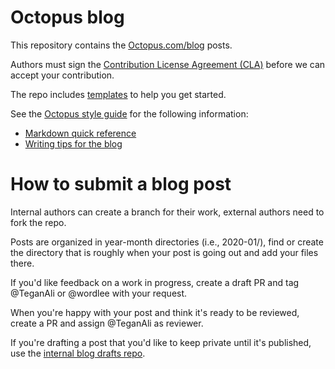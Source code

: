 # Octopus blog

This repository contains the [Octopus.com/blog](https://octopus.com/blog/) posts.

Authors must sign the [Contribution License Agreement (CLA)](https://cla-assistant.io/OctopusDeploy/docs) before we can accept your contribution.

The repo includes [templates](templates/readme.md) to help you get started.

See the [Octopus style guide](https://www.octopus.design/writing/) for the following information:

- [Markdown quick reference](https://www.octopus.design/writing/markdown/)
- [Writing tips for the blog](https://www.octopus.design/writing/writing-tips-blog/) 

# How to submit a blog post 

Internal authors can create a branch for their work, external authors need to fork the repo.

Posts are organized in year-month directories (i.e., 2020-01/), find or create the directory that is roughly when your post is going out and add your files there. 

If you'd like feedback on a work in progress, create a draft PR and tag @TeganAli or @wordlee with your request.

When you're happy with your post and think it's ready to be reviewed, create a PR and assign @TeganAli as reviewer.

If you're drafting a post that you'd like to keep private until it's published, use the [internal blog drafts repo](https://github.com/OctopusDeploy/internal-blog-drafts).
